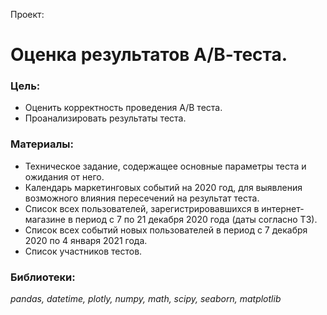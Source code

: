 Проект:

# Оценка результатов А/В-теста.

### Цель:
- Оценить корректность проведения А/В теста.
- Проанализировать результаты теста.

### Материалы:
- Техническое задание, содержащее основные параметры теста и ожидания от него.
- Календарь маркетинговых событий на 2020 год, для выявления возможного влияния пересечений на результат теста.
- Список всех пользователей, зарегистрировавшихся в интернет-магазине в период с 7 по 21 декабря 2020 года (даты согласно ТЗ).
- Список всех событий новых пользователей в период с 7 декабря 2020 по 4 января 2021 года.
- Список участников тестов.

### Библиотеки:
*pandas, datetime, plotly, numpy, math, scipy, seaborn, matplotlib*
